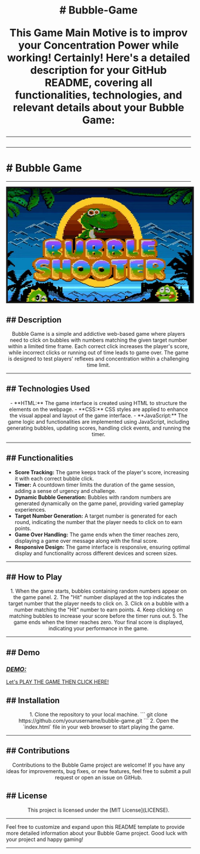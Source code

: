 <h1><center><b># Bubble-Game</b></center>
<p align="center">
This Game Main Motive is to improv your Concentration Power while working!
Certainly! Here's a detailed description for your GitHub README, covering all functionalities, technologies, and relevant details about your Bubble Game:

---
</p>
<hr>
<h1># Bubble Game</h1>
<hr color="red" width="100%">
<p align="center">
  <img src="images/banner.jpg" alt="Banner" width="820px" border="4">
</p>



<h2><b>## Description</b></h2>

<p align="center">
Bubble Game is a simple and addictive web-based game where players need to click on bubbles with numbers matching the given target number within a limited time frame. Each correct click increases the player's score, while incorrect clicks or running out of time leads to game over. The game is designed to test players' reflexes and concentration within a challenging time limit.
</p>
<hr color="yellow" width="100%">
<h2><b>## Technologies Used</b></h2>

<p align="center">
- **HTML:** The game interface is created using HTML to structure the elements on the webpage.
- **CSS:** CSS styles are applied to enhance the visual appeal and layout of the game interface.
- **JavaScript:** The game logic and functionalities are implemented using JavaScript, including generating bubbles, updating scores, handling click events, and running the timer.
</p>
<hr color="blue" width="100%">

<h2><b>## Functionalities</b></h2>

- **Score Tracking:** The game keeps track of the player's score, increasing it with each correct bubble click.
- **Timer:** A countdown timer limits the duration of the game session, adding a sense of urgency and challenge.
- **Dynamic Bubble Generation:** Bubbles with random numbers are generated dynamically on the game panel, providing varied gameplay experiences.
- **Target Number Generation:** A target number is generated for each round, indicating the number that the player needs to click on to earn points.
- **Game Over Handling:** The game ends when the timer reaches zero, displaying a game over message along with the final score.
- **Responsive Design:** The game interface is responsive, ensuring optimal display and functionality across different devices and screen sizes.
<hr color="orange" width="100%">

<h2><b>## How to Play</b></h2>

<p align="center">
1. When the game starts, bubbles containing random numbers appear on the game panel.
2. The "Hit" number displayed at the top indicates the target number that the player needs to click on.
3. Click on a bubble with a number matching the "Hit" number to earn points.
4. Keep clicking on matching bubbles to increase your score before the timer runs out.
5. The game ends when the timer reaches zero. Your final score is displayed, indicating your performance in the game.
</p>
<hr color="green" width="100%">

<h2><b>## Demo</b></h2>

<h3><i><b><u>DEMO:</u></b></i></h3> <a href="https://blocknotes-4515.github.io/Bubble-Game/">Let's PLAY THE GAME THEN CLICK HERE!</a>

<h2><b>## Installation</b></h2>
<p align="center">
1. Clone the repository to your local machine.
   ```
   git clone https://github.com/yourusername/bubble-game.git
   ```
2. Open the `index.html` file in your web browser to start playing the game.
</p>
<hr color="purple" width="100%">

<h2><b>## Contributions</b></h2>
<p align="center">
Contributions to the Bubble Game project are welcome! If you have any ideas for improvements, bug fixes, or new features, feel free to submit a pull request or open an issue on GitHub.
</p>

<h2><b>## License</b></h2>
<p align="center">
This project is licensed under the [MIT License](LICENSE).

---

Feel free to customize and expand upon this README template to provide more detailed information about your Bubble Game project. Good luck with your project and happy gaming!</p>
<hr color="green" width="100%">

